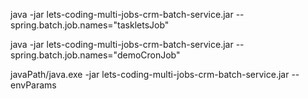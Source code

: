java -jar lets-coding-multi-jobs-crm-batch-service.jar --spring.batch.job.names="taskletsJob"

java -jar lets-coding-multi-jobs-crm-batch-service.jar --spring.batch.job.names="demoCronJob"

javaPath/java.exe -jar lets-coding-multi-jobs-crm-batch-service.jar --envParams

